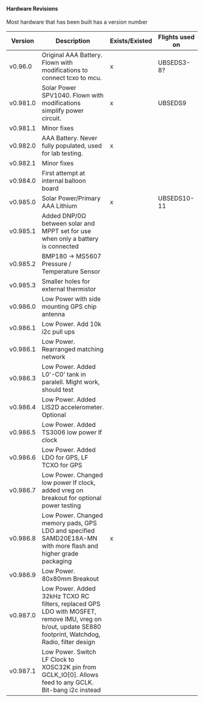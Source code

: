 #### Hardware Revisions

Most hardware that has been built has a version number

|Version|Description|Exists/Existed|Flights used on
|----|----|----|----
|v0.96.0|Original AAA Battery. Flown with modifications to connect tcxo to mcu.|x|UBSEDS3-8?
|v0.981.0|Solar Power SPV1040. Flown with modifications simplify power circuit.|x|UBSEDS9
|v0.981.1|Minor fixes|
|v0.982.0|AAA Battery. Never fully populated, used for lab testing.|x|
|v0.982.1|Minor fixes|
|v0.984.0|First attempt at internal balloon board|
|v0.985.0|Solar Power/Primary AAA Lithium|x|UBSEDS10-11
|v0.985.1|Added DNP/0Ω between solar and MPPT set for use when only a battery is connected|
|v0.985.2|BMP180 -> MS5607 Pressure / Temperature Sensor|
|v0.985.3|Smaller holes for external thermistor|
|v0.986.0|Low Power with side mounting GPS chip antenna|
|v0.986.1|Low Power. Add 10k i2c pull ups|
|v0.986.1|Low Power. Rearranged matching network|
|v0.986.3|Low Power. Added L0'-C0' tank in paralell. Might work, should test|
|v0.986.4|Low Power. Added LIS2D accelerometer. Optional|
|v0.986.5|Low Power. Added TS3006 low power lf clock|
|v0.986.6|Low Power. Added LDO for GPS, LF TCXO for GPS|
|v0.986.7|Low Power. Changed low power lf clock, added vreg on breakout for optional power testing|
|v0.986.8|Low Power. Changed memory pads, GPS LDO and specified SAMD20E18A-MN with more flash and higher grade packaging|x|
|v0.986.9|Low Power. 80x80mm Breakout|
|v0.987.0|Low Power. Added 32kHz TCXO RC filters, replaced GPS LDO with MOSFET, remove IMU, vreg on b/out, update SE880 footprint, Watchdog, Radio, filter design
|v0.987.1|Low Power. Switch LF Clock to XOSC32K pin from GCLK_IO[0]. Allows feed to any GCLK. Bit-bang i2c instead|
